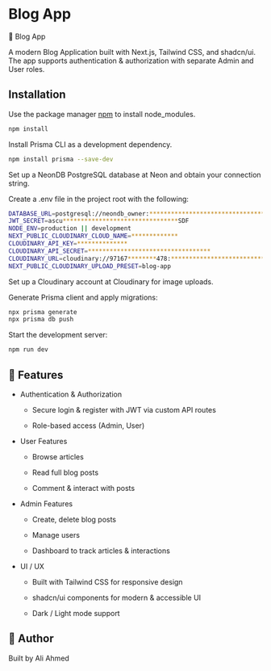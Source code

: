 # Blog App

📝 Blog App

A modern Blog Application built with Next.js, Tailwind CSS, and shadcn/ui. The app supports authentication & authorization with separate Admin and User roles.

## Installation

Use the package manager [npm](https://pip.pypa.io/en/stable/) to install node_modules.

```bash
npm install
```

Install Prisma CLI as a development dependency.

```bash
npm install prisma --save-dev
```

Set up a NeonDB PostgreSQL database at Neon and obtain your connection string.

Create a .env file in the project root with the following:

```bash
DATABASE_URL=postgresql://neondb_owner:*********************************************=require
JWT_SECRET=ascu********************************SDF
NODE_ENV=production || development
NEXT_PUBLIC_CLOUDINARY_CLOUD_NAME=*************
CLOUDINARY_API_KEY=**************
CLOUDINARY_API_SECRET=**********************************
CLOUDINARY_URL=cloudinary://97167********478:***********************************
NEXT_PUBLIC_CLOUDINARY_UPLOAD_PRESET=blog-app
```

Set up a Cloudinary account at Cloudinary for image uploads.

Generate Prisma client and apply migrations:

```bash
npx prisma generate
npx prisma db push
```

Start the development server:

```bash
npm run dev

```

## 🚀 Features

- Authentication & Authorization

  - Secure login & register with JWT via custom API routes

  - Role-based access (Admin, User)

- User Features

  - Browse articles

  - Read full blog posts

  - Comment & interact with posts

- Admin Features

  - Create, delete blog posts

  - Manage users

  - Dashboard to track articles & interactions

- UI / UX

  - Built with Tailwind CSS for responsive design

  - shadcn/ui components for modern & accessible UI

  - Dark / Light mode support

## 👤 Author

Built by Ali Ahmed
